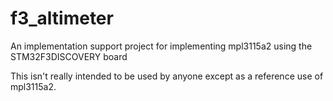 # f3_altimeter
An implementation support project for implementing mpl3115a2 using the STM32F3DISCOVERY board

This isn't really intended to be used by anyone except as a reference use of mpl3115a2.
